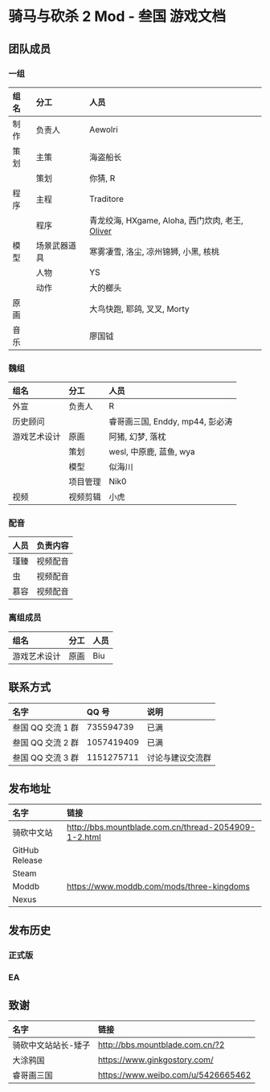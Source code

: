 # 骑马与砍杀 2 Mod - 叁国 游戏文档

## 团队成员

### 一组

| 组名 | 分工         | 人员                                                                             |
| :--- | :----------- | :------------------------------------------------------------------------------- |
| 制作 | 负责人       | Aewolri                                                                          |
| 策划 | 主策         | 海盗船长                                                                         |
|      | 策划         | 你猜, R                                                                          |
| 程序 | 主程         | Traditore                                                                        |
|      | 程序         | 青龙绞海, HXgame, Aloha, 西门炊肉, 老王, [Oliver](mailto:munoliver007@gmail.com) |
| 模型 | 场景武器道具 | 寒雾凄雪, 洛尘, 凉州锦狮, 小黑, 核桃                                             |
|      | 人物         | YS                                                                               |
|      | 动作         | 大的榔头                                                                         |
| 原画 |              | 大鸟快跑, 耶鸽, 叉叉, Morty                                                      |
| 音乐 |              | 廖国钺                                                                           |

### 魏组

| 组名         | 分工     | 人员                            |
| :----------- | :------- | :------------------------------ |
| 外宣         | 负责人   | R                               |
| 历史顾问     |          | 睿哥画三国, Enddy, mp44, 彭必涛 |
| 游戏艺术设计 | 原画     | 阿猪, 幻梦, 落枕                |
|              | 策划     | wesl, 中原鹿, 蓝鱼, wya         |
|              | 模型     | 似海川                          |
|              | 项目管理 | Nik0                            |
| 视频         | 视频剪辑 | 小虎                            |

### 配音

| 人员 | 负责内容 |
| :--- | :------- |
| 瑾臻 | 视频配音 |
| 虫   | 视频配音 |
| 慕容 | 视频配音 |

### 离组成员

| 组名         | 分工 | 人员 |
| :----------- | :--- | :--- |
| 游戏艺术设计 | 原画 | Biu  |

## 联系方式

| 名字              | QQ 号      | 说明             |
| :---------------- | :--------- | :--------------- |
| 叁国 QQ 交流 1 群 | 735594739  | 已满             |
| 叁国 QQ 交流 2 群 | 1057419409 | 已满             |
| 叁国 QQ 交流 3 群 | 1151275711 | 讨论与建议交流群 |

## 发布地址

| 名字           | 链接                                                 |
| :------------- | :--------------------------------------------------- |
| 骑砍中文站     | http://bbs.mountblade.com.cn/thread-2054909-1-2.html |
| GitHub Release |                                                      |
| Steam          |                                                      |
| Moddb          | https://www.moddb.com/mods/three-kingdoms            |
| Nexus          |                                                      |

## 发布历史

### 正式版

### EA

## 致谢

| 名字                | 链接                               |
| :------------------ | :--------------------------------- |
| 骑砍中文站站长-矮子 | http://bbs.mountblade.com.cn/?2    |
| 大涂鸦国            | https://www.ginkgostory.com/       |
| 睿哥画三国          | https://www.weibo.com/u/5426665462 |
